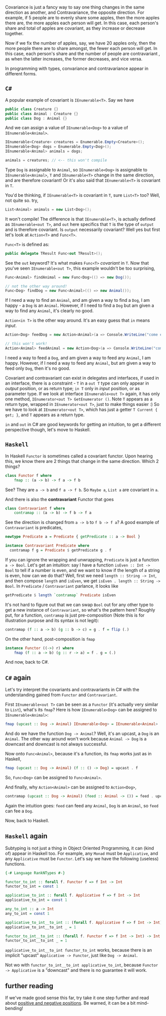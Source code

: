 Covariance is just a fancy way to say one thing changes in the same direction as another, and Contravariance, the opposite direction. For example, if 5 people are to evenly share some apples, then the more apples there are, the more apples each person will get. In this case, each person's share and total of apples are covariant, as they increase or decrease together.

Now if we fix the number of apples, say, we have 20 apples only, then the more people there are to share amongst, the fewer each person will get. In this case, each person's share and the number of people are contravariant , as when the latter increases, the former decreases, and vice versa.

In programming with types, convariance and contravariance appear in different forms.

## `C#`

A popular example of covariant is `IEnumerable<T>`. Say we have

```csharp
public class Creature {}
public class Animal : Creature {}
public class Dog : Animal {}
```

And we can assign a value of `IEnumerable<Dog>` to a value of `IEnumerable<Animal>`.

```csharp
IEnumerable<Creature> creatures = Enumerable.Empty<Creature>();
IEnumerable<Dog> dogs = Enumerable.Empty<Dog>();
IEnumerable<Animal> animals = dogs;

animals = creatures; // <-- this won't compile
```

Type `Dog` is assignable to `Animal`, so `IEnumerable<Dog>` is assignable to `IEnumerable<Animal>`, `T` and `IEnumerable<T>` change in the same direction, and are therefore covariant! Or it's also said that `IEnumerable<T>` is covariant in `T`. 

You'd be thinking, if `IEnumerable<T>` is covariant in `T`, sure `List<T>` too? Well, not quite so. try,

```csharp
List<Animal> animals = new List<Dog>();
```

It won't compile! The difference is that `IEnumerable<T>`, is actually defined as `IEnumerable<out T>`, and `out` here specifics that `T` is the type of `output` and is therefore covariant. Is `output` necessarily covariant? Well yes but first let's look at `Action<T>` and `Func<T>`.

`Func<T>` is defined as:

```csharp
public delegate TResult Func<out TResult>();
```

See the `out` keyword? It's what makes `Func<T>` *covariant* in `T`. Now that you've seen `IEnumerable<out T>`, this example wouldn't be too surprising,

```csharp
Func<Animal> findAnimal = new Func<Dog>(() => new Dog());

// not the other way around!
Func<Dog> findDog = new Func<Animal>(() => new Animal());
```

If I need a way to find an `Animal`, and am given a way to find a `Dog`, I am happy - a `Dog` is an `Animal`. However, if I need to find a `Dog` but am given a way to find any `Animal`, it's clearly no good.

`Action<in T>` is the other way around. It's an easy guess that `in` means *input*.

```csharp
Action<Dog> feedDog = new Action<Animal>(a => Console.WriteLine("come eat!"));

// this won't work!
Action<Animal> feedAnimal = new Action<Dog>(a => Console.WriteLine("come eat!"));
```

I need a way to feed a `Dog`, and am given a way to feed any `Animal`, I am happy. However, if I need a way to feed any `Animal`, but am given a way to feed only `Dog`, then it's no good.

Covariant and contravariant can exist in delegates and interfaces, if used in an interface, there is a constraint - `T` in a `out T` type can only appear in *output* position, or as return type; `in T` only in *input* position, or as parameter type. If we look at interface `IEnumerable<out T>` again, it has only one method, `IEnumerator<out T> GetEnumerator ()`. Note `T` appears as a return type, wrapped in `IEnumerator<out T>`, just to make things easier :) So we have to look at `IEnumerator<out T>`, which has just a getter `T Current { get; }`, and `T` appears as a return type.

`in` and `out` in C# are good keywords for getting an intuition, to get a different perspective though, let's move to Haskell.

## `Haskell`

In Haskell `Functor` is sometimes called a covariant functor. Upon hearing this, we know there are 2 things that change in the same direction. Which 2 things?

```haskell
class Functor f where
    fmap :: (a -> b) -> f a -> f b
```

See? They are `a -> b` and `f a -> f b`. So `Maybe a`, `List a` are covariant in `a`.

And there is also the **contravariant** Functor that goes

```haskell
class Contravariant f where
    contramap :: (a -> b) -> f b -> f a
```

See the direction is changed from `a -> b` to `f b -> f a`? A good example of `Contravariant` is predicates, 

```haskell
newtype Predicate a = Predicate { getPredicate :: a -> Bool }

instance Contravariant Predicate where
  contramap f g = Predicate $ getPredicate g . f
```

If you can ignore the wrapping and unwrapping, `Predicate` is just a function `a -> Bool`. Let's get an intuition: say I have a function `isEven :: Int -> Bool` to tell if a number is even, and we want to know if the length of a string is even, how can we do that? Well, first we need `length :: String -> Int`, and then compose `length` and `isEven`, we get `isEven . length :: String -> Bool`. In `Predicate` / `Contravariant` parlance, it looks like

```haskell
getPredicate $ length `contramap` Predicate isEven
```

It's not hard to figure out that we can swap `Bool` out for any other type to get a new instance of `Contravariant`, so what's the pattern here? Roughly put, for a function, `contramap` is just pre-composition (Note this is for illustration purpose and its syntax is not legit):

```haskell
contramap (f :: a -> b) (g :: b -> c) = g . f = flip (.)
```

On the other hand, post-composition is `fmap`

```haskell
instance Functor ((->) r) where
    fmap (f :: a -> b) (g :: r -> a) = f . g = (.)
```

And now, back to C#.

## `C#` again

Let's try interpret the covariants and contravariants in C# with the understanding gained from `Functor` and `Contravariant`.

First `IEnumerable<out T>` can be seen as a `Functor` (it's actually very similar to `List`), what's its `fmap`? Here is how `IEnumerable<Dog>` can be assigned to `IEnumerable<Animal>`:

```haskell
fmap (upcast :: Dog -> Animal) IEnumerable<Dog> = IEnumerable<Animal>
```

And do we have the function `Dog -> Animal`? Well, it's an upcast, a `Dog` is an `Animal`. The other way around won't work because `Animal -> Dog` is a downcast and downcast is not always successful.

Now onto `Func<Animal>`, because it's a function, its `fmap` works just as in Haskell,

```haskell
fmap (upcast :: Dog -> Animal) (f :: () -> Dog) = upcast . f
```

So, `Func<Dog>` can be assigned to `Func<Animal>`.

And finally, why `Action<Animal>` can be assigned to `Action<Dog>`,

```haskell
contramap (upcast :: Dog -> Animal) (feed :: Animal -> ()) = feed . upcast
```

Again the intuition goes: `feed` can feed any `Animal`, `Dog` is an `Animal`, so `feed` can fee a `Dog`.

Now, back to Haskell.

## `Haskell` again

Subtyping is not just a thing in Object Oriented Programming, it can (kind of) appear in Haskell too. For example, any `Monad` must be `Applicative`, and any `Applicative` must be `Functor`. Let's say we have the following (useless) functions. 

```haskell
{-# Language RankNTypes #-}

functor_to_int :: forall f. Functor f => f Int -> Int
functor_to_int = const 1

applicative_to_int :: forall f. Applicative f => f Int -> Int
applicative_to_int = const 1

any_to_int :: a -> Int
any_to_int = const 1

applicative_to_int__to_int :: (forall f. Applicative f => f Int -> Int) -> Int
applicative_to_int__to_int _ = 1

functor_to_int__to_int :: (forall f. Functor f => f Int -> Int) -> Int
functor_to_int__to_int _ = 1
```

`applicative_to_int__to_int functor_to_int` works, because there is an implicit "upcast" `Applicative -> Functor`, just like `Dog -> Animal`.

Not wo with `functor_to_int__to_int applicative_to_int`, because `Functor -> Applicative` is a "downcast" and there is no guarantee it will work.

## further reading

If we've made good sense this far, try take it one step further and read about [positive and negative positions](https://www.schoolofhaskell.com/user/commercial/content/covariance-contravariance). Be warned, it can be a bit mind-bending!

